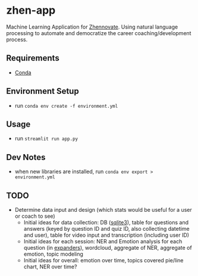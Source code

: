 # zhen-app
Machine Learning Application for [Zhennovate](https://zhennovate.com/). Using natural language processing to automate and democratize the career coaching/development process.

## Requirements
- [Conda](https://docs.conda.io/projects/conda/en/latest/user-guide/install/windows.html)

## Environment Setup
- run `conda env create -f environment.yml`

## Usage
- run `streamlit run app.py`

## Dev Notes
- when new libraries are installed, run `conda env export > environment.yml`

## TODO
- Determine data input and design (which stats would be useful for a user or coach to see)
  - Initial ideas for data collection: DB ([sqlite3](https://docs.python.org/3/library/sqlite3.html)), table for questions and answers (keyed by question ID and quiz ID, also collecting datetime and user), table for video input and transcription (including user ID)
  - Initial ideas for each session: NER and Emotion analysis for each question (in [expanders](https://docs.streamlit.io/library/api-reference/layout/st.expander)), wordcloud, aggregate of NER, aggregate of emotion, topic modeling
  - Initial ideas for overall: emotion over time, topics covered pie/line chart, NER over time?